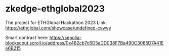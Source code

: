 # zkedge-ethglobal2023
The project for ETHGlobal Hackathon 2023
Link: https://ethglobal.com/showcase/undefined-cvwvy

Smart contract here: https://sepolia-blockscout.scroll.io/address/0x482cb7c6D5aDD038F7Ba490C3085D7A41Ee6B215
